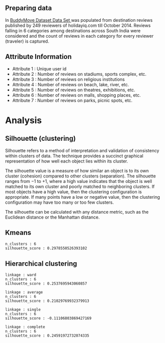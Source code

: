 ## Preparing data

In [BuddyMove Dataset Data Set ](https://archive.ics.uci.edu/ml/datasets/BuddyMove+Dataset#) was populated from 
destination reviews published by 249 reviewers of holidayiq.com till October 2014. Reviews falling in 6 categories
 among destinations across South India were considered and the count of reviews in each category for every reviewer
  (traveler) is captured.


## Attribute Information
* Attribute 1 : Unique user id 
* Attribute 2 : Number of reviews on stadiums, sports complex, etc. 
* Attribute 3 : Number of reviews on religious institutions 
* Attribute 4 : Number of reviews on beach, lake, river, etc. 
* Attribute 5 : Number of reviews on theatres, exhibitions, etc. 
* Attribute 6 : Number of reviews on malls, shopping places, etc. 
* Attribute 7 : Number of reviews on parks, picnic spots, etc.

# Analysis

## Silhouette (clustering)
Silhouette refers to a method of interpretation and validation of consistency within clusters of data.
 The technique provides a succinct graphical representation of how well each object lies within its cluster.

The silhouette value is a measure of how similar an object is to its own cluster (cohesion) compared to other clusters (separation).
 The silhouette ranges from −1 to +1, where a high value indicates that the
 object is well matched to its own cluster and poorly matched to neighboring clusters. If most objects have a high value,
  then the clustering configuration is appropriate. If many points have a low or negative value, then the clustering configuration may have too many or too few clusters.

The silhouette can be calculated with any distance metric, such as the Euclidean distance or the Manhattan distance.

## Kmeans
        
    n_clusters : 6
    silhouette_score : 0.2978550526393102




## Hierarchical clustering 

    linkage : ward
    n_clusters : 6
    silhouette_score : 0.2537695943060857
    
    linkage : average
    n_clusters : 6
    silhouette_score : 0.21029769932379913
    
    linkage : single
    n_clusters : 6
    silhouette_score : -0.11106803869427169
    
    linkage : complete
    n_clusters : 6
    silhouette_score : 0.24591972732074335





